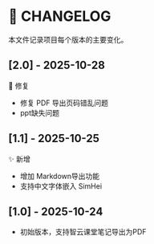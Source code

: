 # 🧾 CHANGELOG

本文件记录项目每个版本的主要变化。

## [2.0] - 2025-10-28
🐛 修复

- 修复 PDF 导出页码错乱问题
- ppt缺失问题

## [1.1] - 2025-10-25

✨ 新增

- 增加 Markdown导出功能
- 支持中文字体嵌入 SimHei

## [1.0] - 2025-10-24
- 初始版本，支持智云课堂笔记导出为PDF